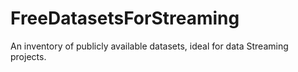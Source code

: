 # FreeDatasetsForStreaming
An inventory of publicly available datasets, ideal for data Streaming projects.
